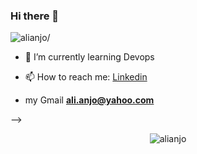 ### Hi there 👋 

<p align="left"> <img src=https://komarev.com/ghpvc/?username=alianjo alt=alianjo/> </p>


- 🌱 I’m currently learning  Devops

- 📫 How to reach me: [Linkedin](https://www.linkedin.com/in/ali-anjo)
- my Gmail **ali.anjo@yahoo.com**

-->
<p align="center"> <img src=https://github-readme-stats.vercel.app/api?username=alianjo&show_icons=true alt=alianjo /> </p>
